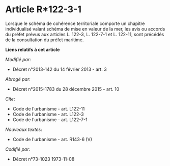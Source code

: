 # Article R*122-3-1

Lorsque le schéma de cohérence territoriale comporte un chapitre individualisé valant schéma de mise en valeur de la mer, les
avis ou accords du préfet prévus aux articles L. 122-3, L. 122-7-1 et L. 122-11, sont précédés de la consultation du préfet
maritime.

**Liens relatifs à cet article**

_Modifié par_:

  - Décret n°2013-142 du 14 février 2013 - art. 3

_Abrogé par_:

  - Décret n°2015-1783 du 28 décembre 2015 - art. 10

_Cite_:

  - Code de l'urbanisme - art. L122-11
  - Code de l'urbanisme - art. L122-3
  - Code de l'urbanisme - art. L122-7-1

_Nouveaux textes_:

  - Code de l'urbanisme - art. R143-6 (V)

_Codifié par_:

  - Décret n°73-1023 1973-11-08
